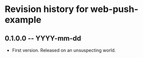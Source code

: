 # Revision history for web-push-example

## 0.1.0.0 -- YYYY-mm-dd

* First version. Released on an unsuspecting world.
